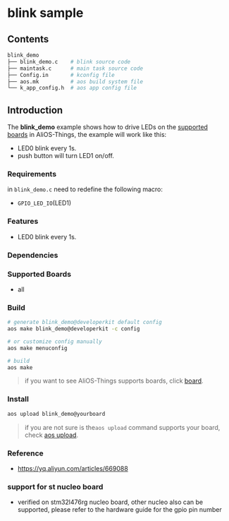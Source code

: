 # blink sample

## Contents

```sh
blink_demo
├── blink_demo.c    # blink source code
├── maintask.c      # main task source code
├── Config.in       # kconfig file
├── aos.mk          # aos build system file
└── k_app_config.h  # aos app config file
```

## Introduction

The **blink_demo** example shows how to drive LEDs on the [supported boards](../../../board) in AliOS-Things, the example will work like this:
* LED0 blink every 1s.
* push button will turn LED1 on/off.

### Requirements

in `blink_demo.c` need to redefine the following macro:
* `GPIO_LED_IO`(LED1)

### Features

* LED0 blink every 1s.

### Dependencies


### Supported Boards

- all

### Build

```sh
# generate blink_demo@developerkit default config
aos make blink_demo@developerkit -c config

# or customize config manually
aos make menuconfig

# build
aos make
```

> if you want to see AliOS-Things supports boards, click [board](../../../board).

### Install

```sh
aos upload blink_demo@yourboard
```

> if you are not sure is the`aos upload` command supports your board, check [aos upload](../../../build/site_scons/upload).

### Reference

* https://yq.aliyun.com/articles/669088

### support for st nucleo board
* verified on stm32l476rg nucleo board, other nucleo also can be supported, please refer to the hardware guide for the gpio pin number
